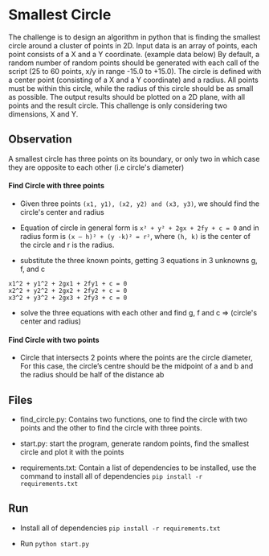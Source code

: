 # Smallest Circle

The challenge is to design an algorithm in python that is finding the smallest circle around a cluster of points in 2D.
Input data is an array of points, each point consists of a X and a Y coordinate. (example data below)
By default, a random number of random points should be generated with each call of the script (25 to 60 points, x/y in range -15.0 to +15.0).
The circle is defined with a center point (consisting of a X and a Y coordinate) and a radius.
All points must be within this circle, while the radius of this circle should be as small as possible.
The output results should be plotted on a 2D plane, with all points and the result circle.
This challenge is only considering two dimensions, X and Y.

## Observation

A smallest circle has three points on its boundary, or only two in which case they are opposite to each other (i.e circle's diameter)

#### Find Circle with three points

- Given three points `(x1, y1), (x2, y2) and (x3, y3)`, we should find the circle's center and radius

- Equation of circle in general form is `x² + y² + 2gx + 2fy + c = 0` and in radius form is `(x – h)² + (y -k)² = r²`, where `(h, k)` is the center of the circle and r is the radius.

- substitute the three known points, getting 3 equations in 3 unknowns g, f, and c
`````
x1^2 + y1^2 + 2gx1 + 2fy1 + c = 0
x2^2 + y2^2 + 2gx2 + 2fy2 + c = 0
x3^2 + y3^2 + 2gx3 + 2fy3 + c = 0
``````

- solve the three equations with each other and find g, f and c => (circle's center and radius)

#### Find Circle with two points

- Circle that intersects 2 points where the points are the circle diameter,  For this case, the circle’s centre should be the midpoint of a and b and the radius should be half of the distance ab


## Files

- find_circle.py: Contains two functions, one to find the circle with two points and the other to find the circle with three points.

- start.py: start the program, generate random points, find the smallest circle and plot it with the points

- requirements.txt: Contain a list of dependencies to be installed, use the command to install all of dependencies `pip install -r requirements.txt`

## Run

- Install all of dependencies `pip install -r requirements.txt`

- Run `python start.py`
